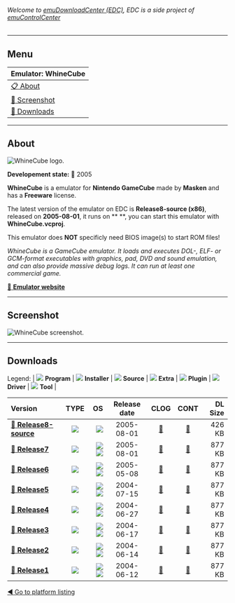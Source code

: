 ###### Welcome to [emuDownloadCenter (EDC)](https://github.com/PhoenixInteractiveNL/emuDownloadCenter/wiki/), EDC is a side project of [emuControlCenter](https://github.com/PhoenixInteractiveNL/emuControlCenter/wiki/)
***
## Menu
| **Emulator: WhineCube** |
|:---------|
| [:clipboard: About](#about) |
| [:sunrise: Screenshot](#screenshot) |
| [:floppy_disk: Downloads](#downloads) |
***
## About
![](https://github.com/PhoenixInteractiveNL/emuDownloadCenter/wiki/images_emulator/whinecube_logo_200.jpg "WhineCube logo.")

**Developement state:** :red_circle: 2005

**WhineCube** is a emulator for **Nintendo GameCube** made by **Masken** and has a **Freeware** license.

The latest version of the emulator on EDC is **Release8-source (x86)**, released on **2005-08-01**, it runs on ** **, you can start this emulator with **WhineCube.vcproj**.

This emulator does **NOT** specificly need BIOS image(s) to start ROM files!

_WhineCube is a GameCube emulator. It loads and executes DOL-, ELF- or GCM-format executables with graphics, pad, DVD and sound emulation, and can also provide massive debug logs. It can run at least one commercial game._

[:link: **Emulator website**](http://whinecube.emulation64.com/)
***
## Screenshot
![](https://raw.githubusercontent.com/PhoenixInteractiveNL/emuDownloadCenter/master/hooks/whinecube/emulator_screen_01.jpg "WhineCube screenshot.")
***
## Downloads
Legend: | 
![](https://raw.githubusercontent.com/wiki/PhoenixInteractiveNL/emuDownloadCenter/images_misc/icon_program_24.png) **Program** | 
![](https://raw.githubusercontent.com/wiki/PhoenixInteractiveNL/emuDownloadCenter/images_misc/icon_installer_24.png) **Installer** | 
![](https://raw.githubusercontent.com/wiki/PhoenixInteractiveNL/emuDownloadCenter/images_misc/icon_source_code_24.png) **Source** | 
![](https://raw.githubusercontent.com/wiki/PhoenixInteractiveNL/emuDownloadCenter/images_misc/icon_extra_24.png) **Extra** | 
![](https://raw.githubusercontent.com/wiki/PhoenixInteractiveNL/emuDownloadCenter/images_misc/icon_plugin_24.png) **Plugin** | 
![](https://raw.githubusercontent.com/wiki/PhoenixInteractiveNL/emuDownloadCenter/images_misc/icon_driver_24.png) **Driver** | 
![](https://raw.githubusercontent.com/wiki/PhoenixInteractiveNL/emuDownloadCenter/images_misc/icon_tool_24.png) **Tool** | 
 
| Version | TYPE | OS | Release date | CLOG | CONT | DL Size |
|:--------|:----:|---:|:------------:|:----:|:----:|--------:|
| [:floppy_disk: **Release8-source**](https://github.com/PhoenixInteractiveNL/edc-repo0004/raw/master/whinecube/Release8-source.7z) | ![](https://raw.githubusercontent.com/wiki/PhoenixInteractiveNL/emuDownloadCenter/images_misc/icon_source_code_24.png) | ![](https://raw.githubusercontent.com/wiki/PhoenixInteractiveNL/emuDownloadCenter/images_misc/icon_32-bit_24.png) | 2005-08-01 | [:page_facing_up:](https://github.com/PhoenixInteractiveNL/edc-repo0004/blob/master/whinecube/Release8-source_changelog.txt) | [:mag_right:](https://github.com/PhoenixInteractiveNL/edc-repo0004/blob/master/whinecube/Release8-source_contents.txt) | 426 KB |
| [:floppy_disk: **Release7**](https://github.com/PhoenixInteractiveNL/edc-repo0004/raw/master/whinecube/Release7.7z) | ![](https://raw.githubusercontent.com/wiki/PhoenixInteractiveNL/emuDownloadCenter/images_misc/icon_program_24.png) | ![](https://raw.githubusercontent.com/wiki/PhoenixInteractiveNL/emuDownloadCenter/images_misc/logo_windows_24.png)![](https://raw.githubusercontent.com/wiki/PhoenixInteractiveNL/emuDownloadCenter/images_misc/icon_32-bit_24.png) | 2005-08-01 | [:page_facing_up:](https://github.com/PhoenixInteractiveNL/edc-repo0004/blob/master/whinecube/Release7_changelog.txt) | [:mag_right:](https://github.com/PhoenixInteractiveNL/edc-repo0004/blob/master/whinecube/Release7_contents.txt) | 877 KB |
| [:floppy_disk: **Release6**](https://github.com/PhoenixInteractiveNL/edc-repo0004/raw/master/whinecube/Release6.7z) | ![](https://raw.githubusercontent.com/wiki/PhoenixInteractiveNL/emuDownloadCenter/images_misc/icon_program_24.png) | ![](https://raw.githubusercontent.com/wiki/PhoenixInteractiveNL/emuDownloadCenter/images_misc/logo_windows_24.png)![](https://raw.githubusercontent.com/wiki/PhoenixInteractiveNL/emuDownloadCenter/images_misc/icon_32-bit_24.png) | 2005-05-08 | [:page_facing_up:](https://github.com/PhoenixInteractiveNL/edc-repo0004/blob/master/whinecube/Release6_changelog.txt) | [:mag_right:](https://github.com/PhoenixInteractiveNL/edc-repo0004/blob/master/whinecube/Release6_contents.txt) | 877 KB |
| [:floppy_disk: **Release5**](https://github.com/PhoenixInteractiveNL/edc-repo0004/raw/master/whinecube/Release5.7z) | ![](https://raw.githubusercontent.com/wiki/PhoenixInteractiveNL/emuDownloadCenter/images_misc/icon_program_24.png) | ![](https://raw.githubusercontent.com/wiki/PhoenixInteractiveNL/emuDownloadCenter/images_misc/logo_windows_24.png)![](https://raw.githubusercontent.com/wiki/PhoenixInteractiveNL/emuDownloadCenter/images_misc/icon_32-bit_24.png) | 2004-07-15 | [:page_facing_up:](https://github.com/PhoenixInteractiveNL/edc-repo0004/blob/master/whinecube/Release5_changelog.txt) | [:mag_right:](https://github.com/PhoenixInteractiveNL/edc-repo0004/blob/master/whinecube/Release5_contents.txt) | 877 KB |
| [:floppy_disk: **Release4**](https://github.com/PhoenixInteractiveNL/edc-repo0004/raw/master/whinecube/Release4.7z) | ![](https://raw.githubusercontent.com/wiki/PhoenixInteractiveNL/emuDownloadCenter/images_misc/icon_program_24.png) | ![](https://raw.githubusercontent.com/wiki/PhoenixInteractiveNL/emuDownloadCenter/images_misc/logo_windows_24.png)![](https://raw.githubusercontent.com/wiki/PhoenixInteractiveNL/emuDownloadCenter/images_misc/icon_32-bit_24.png) | 2004-06-27 | [:page_facing_up:](https://github.com/PhoenixInteractiveNL/edc-repo0004/blob/master/whinecube/Release4_changelog.txt) | [:mag_right:](https://github.com/PhoenixInteractiveNL/edc-repo0004/blob/master/whinecube/Release4_contents.txt) | 877 KB |
| [:floppy_disk: **Release3**](https://github.com/PhoenixInteractiveNL/edc-repo0004/raw/master/whinecube/Release3.7z) | ![](https://raw.githubusercontent.com/wiki/PhoenixInteractiveNL/emuDownloadCenter/images_misc/icon_program_24.png) | ![](https://raw.githubusercontent.com/wiki/PhoenixInteractiveNL/emuDownloadCenter/images_misc/logo_windows_24.png)![](https://raw.githubusercontent.com/wiki/PhoenixInteractiveNL/emuDownloadCenter/images_misc/icon_32-bit_24.png) | 2004-06-17 | [:page_facing_up:](https://github.com/PhoenixInteractiveNL/edc-repo0004/blob/master/whinecube/Release3_changelog.txt) | [:mag_right:](https://github.com/PhoenixInteractiveNL/edc-repo0004/blob/master/whinecube/Release3_contents.txt) | 877 KB |
| [:floppy_disk: **Release2**](https://github.com/PhoenixInteractiveNL/edc-repo0004/raw/master/whinecube/Release2.7z) | ![](https://raw.githubusercontent.com/wiki/PhoenixInteractiveNL/emuDownloadCenter/images_misc/icon_program_24.png) | ![](https://raw.githubusercontent.com/wiki/PhoenixInteractiveNL/emuDownloadCenter/images_misc/logo_windows_24.png)![](https://raw.githubusercontent.com/wiki/PhoenixInteractiveNL/emuDownloadCenter/images_misc/icon_32-bit_24.png) | 2004-06-14 | [:page_facing_up:](https://github.com/PhoenixInteractiveNL/edc-repo0004/blob/master/whinecube/Release2_changelog.txt) | [:mag_right:](https://github.com/PhoenixInteractiveNL/edc-repo0004/blob/master/whinecube/Release2_contents.txt) | 877 KB |
| [:floppy_disk: **Release1**](https://github.com/PhoenixInteractiveNL/edc-repo0004/raw/master/whinecube/Release1.7z) | ![](https://raw.githubusercontent.com/wiki/PhoenixInteractiveNL/emuDownloadCenter/images_misc/icon_program_24.png) | ![](https://raw.githubusercontent.com/wiki/PhoenixInteractiveNL/emuDownloadCenter/images_misc/logo_windows_24.png)![](https://raw.githubusercontent.com/wiki/PhoenixInteractiveNL/emuDownloadCenter/images_misc/icon_32-bit_24.png) | 2004-06-12 | [:page_facing_up:](https://github.com/PhoenixInteractiveNL/edc-repo0004/blob/master/whinecube/Release1_changelog.txt) | [:mag_right:](https://github.com/PhoenixInteractiveNL/edc-repo0004/blob/master/whinecube/Release1_contents.txt) | 877 KB |

[:arrow_backward: Go to platform listing](https://github.com/PhoenixInteractiveNL/emuDownloadCenter/wiki/EDC-Platform-List)
